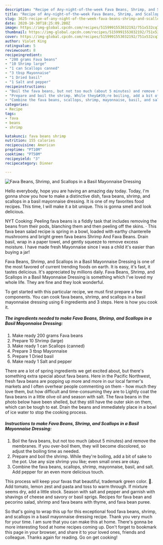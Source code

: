 ```yaml
---
description: "Recipe of Any-night-of-the-week Fava Beans, Shrimp, and Scallops in a Basil Mayonnaise Dressing"
title: "Recipe of Any-night-of-the-week Fava Beans, Shrimp, and Scallops in a Basil Mayonnaise Dressing"
slug: 3625-recipe-of-any-night-of-the-week-fava-beans-shrimp-and-scallops-in-a-basil-mayonnaise-dressing
date: 2020-10-30T18:25:09.208Z
image: https://img-global.cpcdn.com/recipes/5159991553032192/751x532cq70/fava-beans-shrimp-and-scallops-in-a-basil-mayonnaise-dressing-recipe-main-photo.jpg
thumbnail: https://img-global.cpcdn.com/recipes/5159991553032192/751x532cq70/fava-beans-shrimp-and-scallops-in-a-basil-mayonnaise-dressing-recipe-main-photo.jpg
cover: https://img-global.cpcdn.com/recipes/5159991553032192/751x532cq70/fava-beans-shrimp-and-scallops-in-a-basil-mayonnaise-dressing-recipe-main-photo.jpg
author: Violet King
ratingvalue: 5
reviewcount: 8
recipeingredient:
- "200 grams Fava beans"
- "10 Shrimp large"
- "1 can Scallops canned"
- "3 tbsp Mayonnaise"
- "1 Dried basil"
- "1 Salt and pepper"
recipeinstructions:
- "Boil the fava beans, but not too much (about 5 minutes) and remove the membranes. If you over-boil them, they will become discolored, so adjust the boiling time as needed."
- "Prepare and boil the shrimp. While they&#39;re boiling, add a bit of sake to the pot. Use any size shrimp you like; even small ones are okay."
- "Combine the fava beans, scallops, shrimp, mayonnaise, basil, and salt. Add pepper for an even more delicious touch."
categories:
- Recipe
tags:
- fava
- beans
- shrimp

katakunci: fava beans shrimp 
nutrition: 155 calories
recipecuisine: American
preptime: "PT10M"
cooktime: "PT50M"
recipeyield: "3"
recipecategory: Dinner

---
```



![Fava Beans, Shrimp, and Scallops in a Basil Mayonnaise Dressing](https://img-global.cpcdn.com/recipes/5159991553032192/751x532cq70/fava-beans-shrimp-and-scallops-in-a-basil-mayonnaise-dressing-recipe-main-photo.jpg)

Hello everybody, hope you are having an amazing day today. Today, I'm gonna show you how to make a distinctive dish, fava beans, shrimp, and scallops in a basil mayonnaise dressing. It is one of my favorites food recipes. This time, I will make it a bit unique. This is gonna smell and look delicious.

NYT Cooking: Peeling fava beans is a fiddly task that includes removing the beans from their pods, blanching them and then peeling off the skins. · This fava bean salad recipe is spring in a bowl, loaded with earthy chanterelle mushrooms and bright green fava beans Shrimp And Fava Beans. Drain basil, wrap in a paper towel, and gently squeeze to remove excess moisture. I have made fresh Mayonnaise since I was a child it&#39;s easier than buying a jar!

Fava Beans, Shrimp, and Scallops in a Basil Mayonnaise Dressing is one of the most favored of current trending foods on earth. It is easy, it's fast, it tastes delicious. It's appreciated by millions daily. Fava Beans, Shrimp, and Scallops in a Basil Mayonnaise Dressing is something which I've loved my whole life. They are fine and they look wonderful.


To get started with this particular recipe, we must first prepare a few components. You can cook fava beans, shrimp, and scallops in a basil mayonnaise dressing using 6 ingredients and 3 steps. Here is how you cook it.

<!--inarticleads1-->

##### The ingredients needed to make Fava Beans, Shrimp, and Scallops in a Basil Mayonnaise Dressing:

1. Make ready 200 grams Fava beans
1. Prepare 10 Shrimp (large)
1. Make ready 1 can Scallops (canned)
1. Prepare 3 tbsp Mayonnaise
1. Prepare 1 Dried basil
1. Make ready 1 Salt and pepper


There are a lot of spring ingredients we get excited about, but there&#39;s something extra special about fava beans. Here in the Pacific Northwest, fresh fava beans are popping up more and more in our local farmer&#39;s markets and I often overhear people commenting on them - how much they love them, but how difficult and time-consuming they are to Lightly coat the fava beans in a little olive oil and season with salt. The fava beans in the photo below have been shelled, but they still have the outer skin on them, which can be tough to eat. Drain the beans and immediately place in a bowl of ice water to stop the cooking process. 

<!--inarticleads2-->

##### Instructions to make Fava Beans, Shrimp, and Scallops in a Basil Mayonnaise Dressing:

1. Boil the fava beans, but not too much (about 5 minutes) and remove the membranes. If you over-boil them, they will become discolored, so adjust the boiling time as needed.
1. Prepare and boil the shrimp. While they&#39;re boiling, add a bit of sake to the pot. Use any size shrimp you like; even small ones are okay.
1. Combine the fava beans, scallops, shrimp, mayonnaise, basil, and salt. Add pepper for an even more delicious touch.


This process will keep your favas that beautiful, trademark green color. 🙂. Add tomato, lemon zest and pasta and toss to warm through. If mixture seems dry, add a little stock. Season with salt and pepper and garnish with shavings of cheese and savory or basil sprigs. Recipes for fava bean and pecorino salad, shrimp and fava beans with thyme, and fava bean puree. 

So that's going to wrap this up for this exceptional food fava beans, shrimp, and scallops in a basil mayonnaise dressing recipe. Thank you very much for your time. I am sure that you can make this at home. There's gonna be more interesting food at home recipes coming up. Don't forget to bookmark this page in your browser, and share it to your loved ones, friends and colleague. Thanks again for reading. Go on get cooking!
